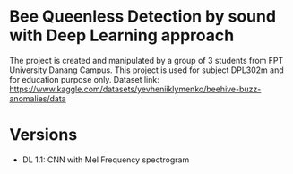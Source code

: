 # Bee Queenless Detection by sound with Deep Learning approach
The project is created and manipulated by a group of 3 students from FPT University Danang Campus. This project is used for subject DPL302m and for education purpose only.
Dataset link: https://www.kaggle.com/datasets/yevheniiklymenko/beehive-buzz-anomalies/data
# Versions
- DL 1.1: CNN with Mel Frequency spectrogram

